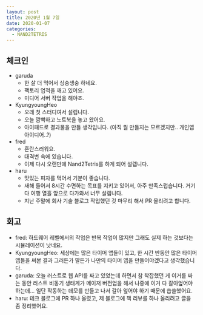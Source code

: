 ```yaml
---
layout: post
title: 2020년 1월 7일
date: 2020-01-07
categories:
  - NAND2TETRIS
---
```


## 체크인

- garuda
  - 한 살 더 먹어서 싱숭생숭 하네요.
  - 팩토리 업적을 깨고 있어요.
  - 미디어 서버 작업을 해야죠.
- KyungyoungHeo
  - 오래 첫 스터디여서 설렙니다.
  - 오늘 깜빡하고 노트북을 놓고 왔어요.
  - 아이패드로 결과물을 만들 생각입니다. (아직 뭘 만들지는 모르겠지만.. 개인앱 아이디어..?)
- fred
  - 혼란스러워요.
  - 대격변 속에 있습니다.
  - 이제 다시 오랜만에 Nand2Tetris를 하게 되어 설렙니다.
- haru
  - 맛있는 피자를 먹어서 기분이 좋습니다.
  - 새해 들어서 8시간 수면하는 목표를 지키고 있어서, 아주 만족스럽습니다. 거기다 여행 열흘 앞으로 다가와서 너무 설렙니다.
  - 지난 주말에 회사 기술 블로그 작업했던 것 마무리 해서 PR 올리려고 합니다.

## 회고

- fred: 하드웨어 레벨에서의 작업은 반복 작업이 많지만 그래도 실제 하는 것보다는 시뮬레이션이 낫네요.
- KyungyoungHeo: 세상에는 많은 타이머 앱들이 있고, 한 시간 반동안 많은 타이머 앱들을 써본 결과 그러든가 말든가 나만의 타이머 앱을 만들어야겠다고 생각했습니다.
- garuda: 오늘 러스트로 웹 API를 짜고 있었는데 하면서 참 착잡했던 게 이거를 짜는 동안 러스트 비동기 생태계가 메이저 버전업을 해서 나중에 이거 다 갈아엎어야 하는데... 일단 작동하는 데모를 만들고 나서 갈아 엎어야 하기 때문에 씁쓸했어요.
- haru: 테크 블로그에 PR 하나 올렸고, 제 블로그에 책 리뷰를 하나 올리려고 글을 좀 정리했어요.
